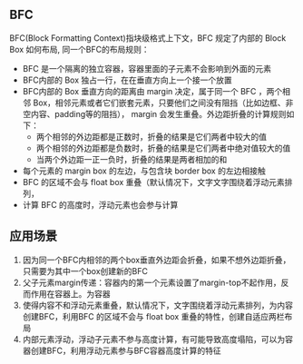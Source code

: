 ## BFC
BFC(Block Formatting Context)指块级格式上下文，BFC 规定了内部的 Block Box 如何布局, 同一个BFC的布局规则：
* BFC 是一个隔离的独立容器，容器里面的子元素不会影响到外面的元素
* BFC内部的 Box 独占一行，在在垂直方向上一个接一个放置
* BFC内部的 Box 垂直方向的距离由 margin 决定，属于同一个 BFC ，两个相邻 Box，相邻元素或者它们嵌套元素，只要他们之间没有阻挡（比如边框、非空内容、padding等的阻挡）， margin 会发生重叠。外边距折叠的计算规则如下：
    * 两个相邻的外边距都是正数时，折叠的结果是它们两者中较大的值
    * 两个相邻的外边距都是负数时，折叠的结果是它们两者中绝对值较大的值
    * 当两个外边距一正一负时，折叠的结果是两者相加的和
* 每个元素的 margin box 的左边，与包含块 border box 的左边相接触
* BFC 的区域不会与 float box 重叠（默认情况下，文字文字围绕着浮动元素排列，
* 计算 BFC 的高度时，浮动元素也会参与计算

## 应用场景
1. 因为同一个BFC内相邻的两个box垂直外边距会折叠，如果不想外边距折叠，只需要为其中一个box创建新的BFC
2. 父子元素margin传递：容器内的第一个元素设置了margin-top不起作用，反而作用在容器上。为容器
3. 使得内容不和浮动元素重叠，默认情况下，文字围绕着浮动元素排列，为内容创建BFC，利用BFC 的区域不会与 float box 重叠的特性，创建自适应两栏布局
4. 内部元素浮动，浮动子元素不参与高度计算，有可能导致高度塌陷，可以为容器创建BFC，利用浮动元素参与BFC容器高度计算的特征